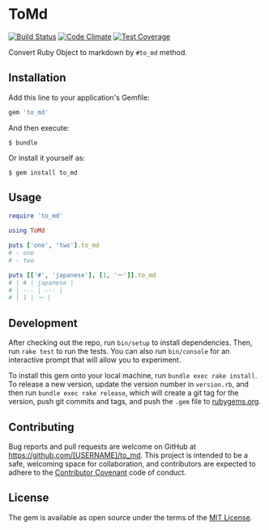 # ToMd
[![Build Status](https://travis-ci.org/yasslab/to_md.svg)](https://travis-ci.org/yasslab/to_md)
[![Code Climate](https://codeclimate.com/github/yasslab/to_md/badges/gpa.svg)](https://codeclimate.com/github/yasslab/to_md)
[![Test Coverage](https://codeclimate.com/github/yasslab/to_md/badges/coverage.svg)](https://codeclimate.com/github/yasslab/to_md/coverage)

Convert Ruby Object to markdown by `#to_md` method.

## Installation

Add this line to your application's Gemfile:

```ruby
gem 'to_md'
```

And then execute:

    $ bundle

Or install it yourself as:

    $ gem install to_md

## Usage

```rb
require 'to_md'

using ToMd

puts ['one', 'two'].to_md
# - one
# - two

puts [['#', 'japanese'], [1, '一']].to_md
# | # | japanese |
# | --- | --- |
# | 1 | 一 |
```

## Development

After checking out the repo, run `bin/setup` to install dependencies. Then, run `rake test` to run the tests. You can also run `bin/console` for an interactive prompt that will allow you to experiment.

To install this gem onto your local machine, run `bundle exec rake install`. To release a new version, update the version number in `version.rb`, and then run `bundle exec rake release`, which will create a git tag for the version, push git commits and tags, and push the `.gem` file to [rubygems.org](https://rubygems.org).

## Contributing

Bug reports and pull requests are welcome on GitHub at https://github.com/[USERNAME]/to_md. This project is intended to be a safe, welcoming space for collaboration, and contributors are expected to adhere to the [Contributor Covenant](contributor-covenant.org) code of conduct.


## License

The gem is available as open source under the terms of the [MIT License](http://opensource.org/licenses/MIT).
